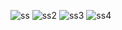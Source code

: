![ss](https://github.com/Abdullahkhan1121/Game-Web/assets/154437416/ae087331-71b8-498b-a080-37712b4d9b62)
![ss2](https://github.com/Abdullahkhan1121/Game-Web/assets/154437416/2de50d70-ac7b-4f92-baab-ea5c3929e6fb)
![ss3](https://github.com/Abdullahkhan1121/Game-Web/assets/154437416/14d676a8-cc60-41c0-baef-cbcc8c128656)
![ss4](https://github.com/Abdullahkhan1121/Game-Web/assets/154437416/602a6ece-c2d9-4994-9f04-70c24dcf43bd)
